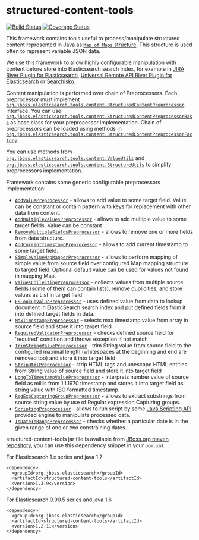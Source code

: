 structured-content-tools
========================

[![Build Status](https://travis-ci.org/searchisko/structured-content-tools.svg?branch=master)](https://travis-ci.org/searchisko/structured-content-tools)
[![Coverage Status](https://coveralls.io/repos/searchisko/structured-content-tools/badge.png?branch=master)](https://coveralls.io/r/searchisko/structured-content-tools)


This framework contains tools useful to process/manipulate structured content 
represented in Java as [`Map of Maps` structure](http://wiki.fasterxml.com/JacksonInFiveMinutes#A.22Raw.22_Data_Binding_Example). 
This structure is used often to represent variable JSON data. 

We use this framework to allow highly configurable manipulation with content before store 
into Elasticsearch search index, for example in [JIRA River Plugin for 
Elasticsearch](https://github.com/searchisko/elasticsearch-river-jira),
[Universal Remote API River Plugin for 
Elasticsearch](https://github.com/searchisko/elasticsearch-river-remote) 
or [Searchisko](https://github.com/searchisko/searchisko).

Content manipulation is performed over chain of Preprocessors. Each preprocessor 
must implement [`org.jboss.elasticsearch.tools.content.StructuredContentPreprocessor`](src/main/java/org/jboss/elasticsearch/tools/content/StructuredContentPreprocessor.java) 
interface.
You can use [`org.jboss.elasticsearch.tools.content.StructuredContentPreprocessorBase`](src/main/java/org/jboss/elasticsearch/tools/content/StructuredContentPreprocessorBase.java) 
as base class for your preprocessor implementation.
Chain of preprocessors can be loaded using methods in 
[`org.jboss.elasticsearch.tools.content.StructuredContentPreprocessorFactory`](src/main/java/org/jboss/elasticsearch/tools/content/StructuredContentPreprocessorFactory.java).

You can use methods from 
[`org.jboss.elasticsearch.tools.content.ValueUtils`](src/main/java/org/jboss/elasticsearch/tools/content/ValueUtils.java) 
and [`org.jboss.elasticsearch.tools.content.StructureUtils`](src/main/java/org/jboss/elasticsearch/tools/content/StructureUtils.java) to simplify preprocessors implementation.

Framework contains some generic configurable preprocessors implementation:

* [`AddValuePreprocessor`](src/main/java/org/jboss/elasticsearch/tools/content/AddValuePreprocessor.java) - 
  allows to add value to some target field. Value can be constant or contain 
  pattern with keys for replacement with other data from content.
* [`AddMultipleValuesPreprocessor`](src/main/java/org/jboss/elasticsearch/tools/content/AddMultipleValuesPreprocessor.java) - 
  allows to add multiple value to some target fields. Value can be constant 
* [`RemoveMultipleFieldsPreprocessor`](src/main/java/org/jboss/elasticsearch/tools/content/RemoveMultipleFieldsPreprocessor.java) - 
  allows to remove one or more fields from data structure.
* [`AddCurrentTimestampPreprocessor`](src/main/java/org/jboss/elasticsearch/tools/content/AddCurrentTimestampPreprocessor.java) - 
  allows to add current timestamp to some target field.
* [`SimpleValueMapMapperPreprocessor`](src/main/java/org/jboss/elasticsearch/tools/content/SimpleValueMapMapperPreprocessor.java) - 
  allows to perform mapping of simple value from source field over configured 
  Map mapping structure to targed field. Optional default value can be used 
  for values not found in mapping Map.
* [`ValuesCollectingPreprocessor`](src/main/java/org/jboss/elasticsearch/tools/content/ValuesCollectingPreprocessor.java) - 
  collects values from multiple source fields (some of them can contain lists), 
  remove duplicities, and store values as List in target field.
* [`ESLookupValuePreprocessor`](src/main/java/org/jboss/elasticsearch/tools/content/ESLookupValuePreprocessor.java) - 
  uses defined value from data to lookup document in ElasticSearch search index and 
  put defined fields from it into defined target fields in data.
* [`MaxTimestampPreprocessor`](src/main/java/org/jboss/elasticsearch/tools/content/MaxTimestampPreprocessor.java) - 
  selects max timestamp value from array in source field and store it into target field
* [`RequiredValidatorPreprocessor`](src/main/java/org/jboss/elasticsearch/tools/content/RequiredValidatorPreprocessor.java) - 
  checks defined source field for 'required' condition and throws exception if not match
* [`TrimStringValuePreprocessor`](src/main/java/org/jboss/elasticsearch/tools/content/TrimStringValuePreprocessor.java) - 
  trim String value from source field to the configured maximal length (whitespaces at the beginning and end are removed too) and store it into target field
* [`StripHtmlPreprocessor`](src/main/java/org/jboss/elasticsearch/tools/content/StripHtmlPreprocessor.java) - 
  strip HTML tags and unescape HTML entities from String value of source field and store it into target field
* [`LongToTimestampValuePreprocessor`](src/main/java/org/jboss/elasticsearch/tools/content/LongToTimestampValuePreprocessor.java) - interprets 
  number value of source field as millis from 1.1.1970 timestamp and stores it into target field as string value with ISO formatted timestamp.
* [`RegExpCapturingGroupPreprocessor`](src/main/java/org/jboss/elasticsearch/tools/content/RegExpCapturingGroupPreprocessor.java) - allows to 
  extract substrings from source string value by use of Regular expression Capturing groups.  
* [`ScriptingPreprocessor`](src/main/java/org/jboss/elasticsearch/tools/content/ScriptingPreprocessor.java) - allows to 
  run script by some <a href="http://docs.oracle.com/javase/6/docs/technotes/guides/scripting/">Java Scripting API</a> 
  provided engine to manipulate processed data.  
* [`IsDateInRangePreprocessor`](src/main/java/org/jboss/elasticsearch/tools/content/IsDateInRangePreprocessor.java) - checks whether a particular date is
  in the given range of one or two constraining dates.  


structured-content-tools jar file is available from [JBoss.org maven repository](https://community.jboss.org/docs/DOC-15169), you can use this 
dependency snippet in your `pom.xml`.

For Elasticsearch 1.x series and java 1.7

	<dependency>
	  <groupId>org.jboss.elasticsearch</groupId>
	  <artifactId>structured-content-tools</artifactId>
	  <version>1.3.9</version>
	</dependency>

For Elasticsearch 0.90.5 series and java 1.6

	<dependency>
	  <groupId>org.jboss.elasticsearch</groupId>
	  <artifactId>structured-content-tools</artifactId>
	  <version>1.2.11</version>
	</dependency>
	
